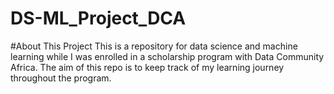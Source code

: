 # DS-ML_Project_DCA
#About This Project
This is a repository for data science and machine learning while I was enrolled in a scholarship program with Data Community Africa. The aim of this repo is to keep track of my learning journey throughout the program.
